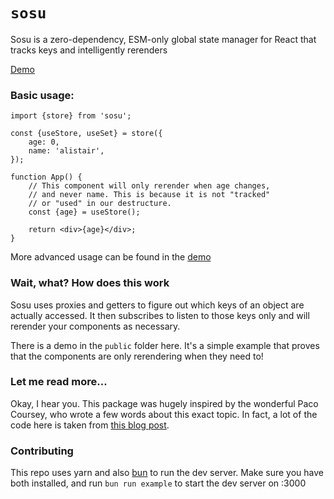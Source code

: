 # `sosu`

Sosu is a zero-dependency, ESM-only global state manager for React that tracks keys and intelligently rerenders

[Demo](https://codesandbox.io/s/sosu-demo-oftz7o?file=/src/App.tsx)

### Basic usage:

```tsx
import {store} from 'sosu';

const {useStore, useSet} = store({
	age: 0,
	name: 'alistair',
});

function App() {
	// This component will only rerender when age changes,
	// and never name. This is because it is not "tracked"
	// or "used" in our destructure.
	const {age} = useStore();

	return <div>{age}</div>;
}
```

More advanced usage can be found in the [demo](https://codesandbox.io/s/sosu-demo-oftz7o?file=/src/App.tsx)

### Wait, what? How does this work

Sosu uses proxies and getters to figure out which keys of an object are actually accessed. It then subscribes to listen to those keys only and will rerender your components as necessary.

There is a demo in the `public` folder here. It's a simple example that proves that the components are only rerendering when they need to!

### Let me read more...

Okay, I hear you. This package was hugely inspired by the wonderful Paco Coursey, who wrote a few words about this exact topic. In fact, a lot of the code here is taken from [this blog post](https://paco.me/writing/hook-getter).

### Contributing

This repo uses yarn and also [bun](https://bun.sh) to run the dev server. Make sure you have both installed, and run `bun run example` to start the dev server on :3000
